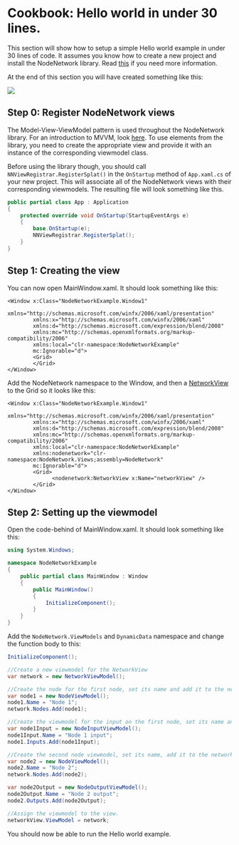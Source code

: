 # Cookbook: Hello world in under 30 lines.

This section will show how to setup a simple Hello world example in under 30 lines of code.
It assumes you know how to create a new project and install the NodeNetwork library. Read [this](./new_project) if you need more information.

At the end of this section you will have created something like this:

![](img/hello_world/result.png)

## Step 0: Register NodeNetwork views

The Model-View-ViewModel pattern is used throughout the NodeNetwork library. For an introduction to MVVM, look [here](https://www.codeproject.com/Articles/100175/Model-View-ViewModel-MVVM-Explained). To use elements from the library, you need to create the appropriate view and provide it with an instance of the corresponding viewmodel class.

Before using the library though, you should call `NNViewRegistrar.RegisterSplat()` in the `OnStartup` method of `App.xaml.cs` of your new project. This will associate all of the NodeNetwork views with their corresponding viewmodels. The resulting file will look something like this.

```csharp
public partial class App : Application
{
    protected override void OnStartup(StartupEventArgs e)
    {
        base.OnStartup(e);
        NNViewRegistrar.RegisterSplat();
    }
}
```

## Step 1: Creating the view

You can now open MainWindow.xaml. It should look something like this:

```xaml
<Window x:Class="NodeNetworkExample.Window1"
        xmlns="http://schemas.microsoft.com/winfx/2006/xaml/presentation"
        xmlns:x="http://schemas.microsoft.com/winfx/2006/xaml"
        xmlns:d="http://schemas.microsoft.com/expression/blend/2008"
        xmlns:mc="http://schemas.openxmlformats.org/markup-compatibility/2006"
        xmlns:local="clr-namespace:NodeNetworkExample"
        mc:Ignorable="d">
        <Grid>
        </Grid>
</Window>
```

Add the NodeNetwork namespace to the Window, and then a [NetworkView](https://wouterdek.github.io/NodeNetwork/api/api/NodeNetwork.Views.NetworkView.html) to the Grid so it looks like this:

```xaml
<Window x:Class="NodeNetworkExample.Window1"
        xmlns="http://schemas.microsoft.com/winfx/2006/xaml/presentation"
        xmlns:x="http://schemas.microsoft.com/winfx/2006/xaml"
        xmlns:d="http://schemas.microsoft.com/expression/blend/2008"
        xmlns:mc="http://schemas.openxmlformats.org/markup-compatibility/2006"
        xmlns:local="clr-namespace:NodeNetworkExample"
        xmlns:nodenetwork="clr-namespace:NodeNetwork.Views;assembly=NodeNetwork"
        mc:Ignorable="d">
        <Grid>
              <nodenetwork:NetworkView x:Name="networkView" />
        </Grid>
</Window>
```

## Step 2: Setting up the viewmodel

Open the code-behind of MainWindow.xaml. It should look something like this:

```csharp
using System.Windows;

namespace NodeNetworkExample
{
    public partial class MainWindow : Window
    {
        public MainWindow()
        {
            InitializeComponent();
        }
    }
}
```

Add the `NodeNetwork.ViewModels` and `DynamicData` namespace and change the function body to this:


```csharp
InitializeComponent();

//Create a new viewmodel for the NetworkView
var network = new NetworkViewModel();

//Create the node for the first node, set its name and add it to the network.
var node1 = new NodeViewModel();
node1.Name = "Node 1";
network.Nodes.Add(node1);

//Create the viewmodel for the input on the first node, set its name and add it to the node.
var node1Input = new NodeInputViewModel();
node1Input.Name = "Node 1 input";
node1.Inputs.Add(node1Input);

//Create the second node viewmodel, set its name, add it to the network and add an output in a similar fashion.
var node2 = new NodeViewModel();
node2.Name = "Node 2";
network.Nodes.Add(node2);

var node2Output = new NodeOutputViewModel();
node2Output.Name = "Node 2 output";
node2.Outputs.Add(node2Output);

//Assign the viewmodel to the view.
networkView.ViewModel = network;
```

You should now be able to run the Hello world example.
